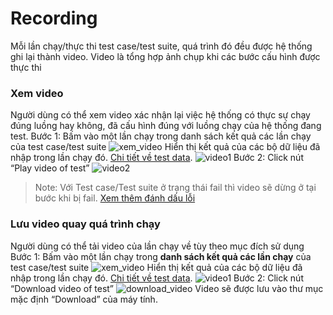 # Recording
Mỗi lần chạy/thực thi test case/test suite, quá trình đó đều được hệ thống ghi lại thành video. Video là tổng hợp ảnh chụp khi các bước cấu hình được thực thi
### Xem video
Người dùng có thể xem video xác nhận lại việc hệ thống có thực sự chạy đúng luồng hay không, đã cấu hình đúng với luồng chạy của hệ thống đang test.
Bước 1:	Bấm vào một lần chạy trong danh sách kết quả các lần chạy của test case/test suite
![xem_video](https://user-images.githubusercontent.com/105435351/197746603-837661af-8e51-4729-975a-f39d5ec5dfd5.png)
Hiển thị kết quả của các bộ dữ liệu đã nhập trong lần chạy đó. [Chi tiết về test data]().
![video1](https://user-images.githubusercontent.com/105435351/197746627-2f699f2d-ae1f-4df1-94c6-8bd189d2b0a1.png)
Bước 2:	Click nút “Play video of test”
![video2](https://user-images.githubusercontent.com/105435351/197746640-3d20354d-f228-43c8-9741-605eed9c72db.png)
>Note: Với Test case/Test suite ở trạng thái fail thì video sẽ dừng ở tại bước khi bị fail. [Xem thêm đánh dấu lỗi]()

### Lưu video quay quá trình chạy
Người dùng có thể tải video của lần chạy về tùy theo mục đích sử dụng
Bước 1:	Bấm vào một lần chạy trong **danh sách kết quả các lần chạy** của test case/test suite
![xem_video](https://user-images.githubusercontent.com/105435351/197746603-837661af-8e51-4729-975a-f39d5ec5dfd5.png)
Hiển thị kết quả của các bộ dữ liệu đã nhập trong lần chạy đó. [Chi tiết về test data]().
![video1](https://user-images.githubusercontent.com/105435351/197746627-2f699f2d-ae1f-4df1-94c6-8bd189d2b0a1.png)
Bước 2:	Click nút “Download video of test”
![download_video](https://user-images.githubusercontent.com/105435351/197748572-2d1d53bb-0c47-4c48-abbb-da31cd6b14cc.png)
Video sẽ được lưu vào thư mục mặc định “Download” của máy tính.
